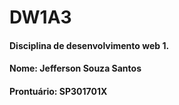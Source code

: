 # DW1A3

#### Disciplina de desenvolvimento web 1.
#### Nome: Jefferson Souza Santos
#### Prontuário: SP301701X
